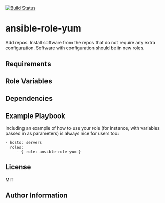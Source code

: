[![Build Status](https://travis-ci.org/CSC-IT-Center-for-Science/ansible-role-yum.svg?branch=master)](https://travis-ci.org/CSC-IT-Center-for-Science/ansible-role-yum)

ansible-role-yum
=========

Add repos. Install software from the repos that do not require any extra configuration. Software with configuration should be in new roles. 

Requirements
------------


Role Variables
--------------


Dependencies
------------


Example Playbook
----------------

Including an example of how to use your role (for instance, with variables passed in as parameters) is always nice for users too:

    - hosts: servers
      roles:
         - { role: ansible-role-yum }

License
-------

MIT

Author Information
------------------

